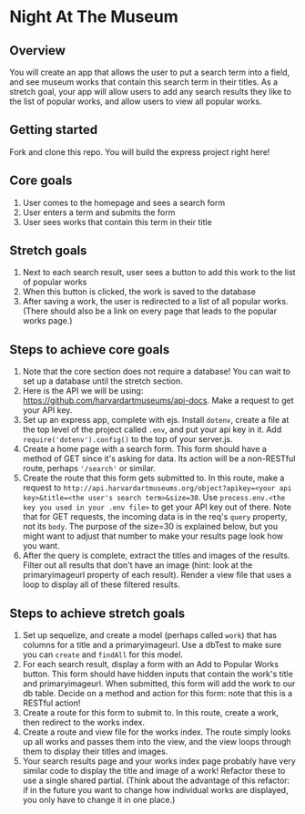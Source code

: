 # Night At The Museum

## Overview

You will create an app that allows the user to put a search term into a field, and see museum works that contain this search term in their titles. As a stretch goal, your app will allow users to add any search results they like to the list of popular works, and allow users to view all popular works.

## Getting started

Fork and clone this repo. You will build the express project right here!

## Core goals

1. User comes to the homepage and sees a search form
1. User enters a term and submits the form
1. User sees works that contain this term in their title

## Stretch goals

1. Next to each search result, user sees a button to add this work to the list of popular works
1. When this button is clicked, the work is saved to the database
1. After saving a work, the user is redirected to a list of all popular works. (There should also be a link on every page that leads to the popular works page.)

## Steps to achieve core goals

1. Note that the core section does not require a database! You can wait to set up a database until the stretch section.
1. Here is the API we will be using: <https://github.com/harvardartmuseums/api-docs>. Make a request to get your API key.
1. Set up an express app, complete with ejs. Install `dotenv`, create a file at the top level of the project called `.env`, and put your api key in it. Add `require('dotenv').config()` to the top of your server.js.
1. Create a home page with a search form. This form should have a method of GET since it's asking for data. Its action will be a non-RESTful route, perhaps `'/search'` or similar.
1. Create the route that this form gets submitted to. In this route, make a request to `http://api.harvardartmuseums.org/object?apikey=<your api key>&title=<the user's search term>&size=30`. Use `process.env.<the key you used in your .env file>` to get your API key out of there. Note that for GET requests, the incoming data is in the req's `query` property, not its `body`. The purpose of the size=30 is explained below, but you might want to adjust that number to make your results page look how you want.
1. After the query is complete, extract the titles and images of the results. Filter out all results that don't have an image (hint: look at the primaryimageurl property of each result). Render a view file that uses a loop to display all of these filtered results.

## Steps to achieve stretch goals

1. Set up sequelize, and create a model (perhaps called `work`) that has columns for a title and a primaryimageurl. Use a dbTest to make sure you can `create` and `findAll` for this model.
1. For each search result, display a form with an Add to Popular Works button. This form should have hidden inputs that contain the work's title and primaryimageurl. When submitted, this form will add the work to our db table. Decide on a method and action for this form: note that this is a RESTful action!
1. Create a route for this form to submit to. In this route, create a work, then redirect to the works index.
1. Create a route and view file for the works index. The route simply looks up all works and passes them into the view, and the view loops through them to display their titles and images.
1. Your search results page and your works index page probably have very similar code to display the title and image of a work! Refactor these to use a single shared partial. (Think about the advantage of this refactor: if in the future you want to change how individual works are displayed, you only have to change it in one place.)

